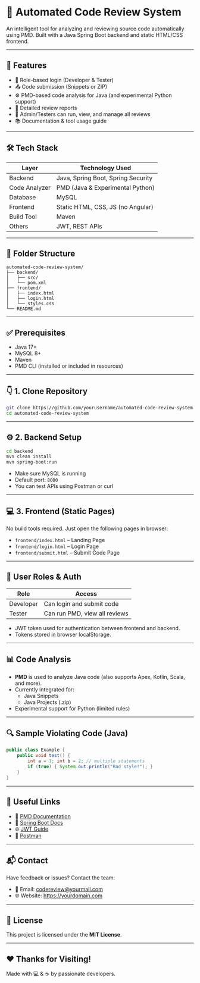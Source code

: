 # 🤖 Automated Code Review System

An intelligent tool for analyzing and reviewing source code automatically using PMD. Built with a Java Spring Boot backend and static HTML/CSS frontend.

---

## 🚀 Features

- 🔐 Role-based login (Developer & Tester)
- 📤 Code submission (Snippets or ZIP)
- ⚙️ PMD-based code analysis for Java (and experimental Python support)
- 📄 Detailed review reports
- 🧰 Admin/Testers can run, view, and manage all reviews
- 📚 Documentation & tool usage guide

---

## 🛠️ Tech Stack

| Layer         | Technology Used         |
|---------------|--------------------------|
| Backend       | Java, Spring Boot, Spring Security |
| Code Analyzer | PMD (Java & Experimental Python) |
| Database      | MySQL                    |
| Frontend      | Static HTML, CSS, JS (no Angular) |
| Build Tool    | Maven                    |
| Others        | JWT, REST APIs           |

---

## 📂 Folder Structure

```
automated-code-review-system/
├── backend/
│   ├── src/
│   └── pom.xml
├── frontend/
│   ├── index.html
│   ├── login.html
│   └── styles.css
└── README.md
```

---

## ✅ Prerequisites

- Java 17+
- MySQL 8+
- Maven
- PMD CLI (installed or included in resources)

---

## 👇 1. Clone Repository

```bash
git clone https://github.com/yourusername/automated-code-review-system.git
cd automated-code-review-system
```

---

## ⚙️ 2. Backend Setup

```bash
cd backend
mvn clean install
mvn spring-boot:run
```

- Make sure MySQL is running
- Default port: `8080`
- You can test APIs using Postman or curl

---

## 💻 3. Frontend (Static Pages)

No build tools required. Just open the following pages in browser:

- `frontend/index.html` – Landing Page
- `frontend/login.html` – Login Page
- `frontend/submit.html` – Submit Code Page

---

## 🔐 User Roles & Auth

| Role     | Access                       |
|----------|------------------------------|
| Developer | Can login and submit code |
| Tester    | Can run PMD, view all reviews |

- JWT token used for authentication between frontend and backend.
- Tokens stored in browser localStorage.

---

## 📊 Code Analysis

- **PMD** is used to analyze Java code (also supports Apex, Kotlin, Scala, and more).
- Currently integrated for:
  - Java Snippets
  - Java Projects (.zip)
- Experimental support for Python (limited rules)

---

## 🔍 Sample Violating Code (Java)

```java
public class Example {
    public void test() {
        int a = 1; int b = 2; // multiple statements
        if (true) { System.out.println("Bad style!"); }
    }
}
```

---

## 📄 Useful Links

- 🔧 [PMD Documentation](https://pmd.github.io/)
- 📘 [Spring Boot Docs](https://docs.spring.io/spring-boot/)
- 🌐 [JWT Guide](https://jwt.io/)
- 🧪 [Postman](https://www.postman.com/)

---

## 📬 Contact

Have feedback or issues? Contact the team:

- 📧 Email: codereview@yourmail.com
- 🌐 Website: https://yourdomain.com

---

## 📜 License

This project is licensed under the **MIT License**.

---

## ❤️ Thanks for Visiting!

Made with 💻 & ☕ by passionate developers.
